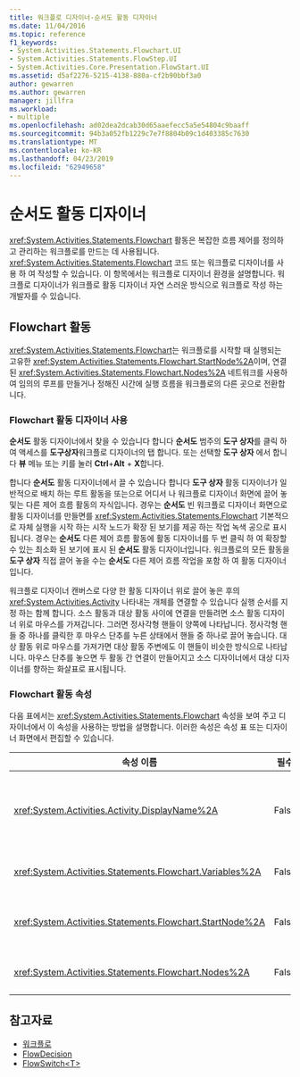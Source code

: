 ```yaml
---
title: 워크플로 디자이너-순서도 활동 디자이너
ms.date: 11/04/2016
ms.topic: reference
f1_keywords:
- System.Activities.Statements.Flowchart.UI
- System.Activities.Statements.FlowStep.UI
- System.Activities.Core.Presentation.FlowStart.UI
ms.assetid: d5af2276-5215-4138-880a-cf2b90bbf3a0
author: gewarren
ms.author: gewarren
manager: jillfra
ms.workload:
- multiple
ms.openlocfilehash: ad02dea2dcab30d65aaefecc5a5e54804c9baaff
ms.sourcegitcommit: 94b3a052fb1229c7e7f8804b09c1d403385c7630
ms.translationtype: MT
ms.contentlocale: ko-KR
ms.lasthandoff: 04/23/2019
ms.locfileid: "62949658"
---
```

# <a name="flowchart-activity-designer"></a>순서도 활동 디자이너

<xref:System.Activities.Statements.Flowchart> 활동은 복잡한 흐름 제어를 정의하고 관리하는 워크플로를 만드는 데 사용됩니다. <xref:System.Activities.Statements.Flowchart> 코드 또는 워크플로 디자이너를 사용 하 여 작성할 수 있습니다. 이 항목에서는 워크플로 디자이너 환경을 설명합니다. 워크플로 디자이너가 워크플로 활동 디자이너 자연 스러운 방식으로 워크플로 작성 하는 개발자를 수 있습니다.

## <a name="the-flowchart-activity"></a>Flowchart 활동

<xref:System.Activities.Statements.Flowchart>는 워크플로를 시작할 때 실행되는 고유한 <xref:System.Activities.Statements.Flowchart.StartNode%2A>이며, 연결된 <xref:System.Activities.Statements.Flowchart.Nodes%2A> 네트워크를 사용하여 임의의 루프를 만들거나 정해진 시간에 실행 흐름을 워크플로의 다른 곳으로 전환합니다.

### <a name="using-the-flowchart-activity-designer"></a>Flowchart 활동 디자이너 사용

**순서도** 활동 디자이너에서 찾을 수 있습니다 합니다 **순서도** 범주의 **도구 상자**를 클릭 하 여 액세스를 **도구상자**워크플로 디자이너의 탭 합니다. 또는 선택할 **도구 상자** 에서 합니다 **뷰** 메뉴 또는 키를 눌러 **Ctrl**+**Alt** + **X**합니다.

합니다 **순서도** 활동 디자이너에서 끌 수 있습니다 합니다 **도구 상자** 활동 디자이너가 일반적으로 배치 하는 루트 활동을 또는으로 어디서 나 워크플로 디자이너 화면에 끌어 놓 및는 다른 제어 흐름 활동의 자식입니다. 경우는 **순서도** 빈 워크플로 디자이너 화면으로 활동 디자이너를 만들면를 <xref:System.Activities.Statements.Flowchart> 기본적으로 자체 실행을 시작 하는 시작 노드가 확장 된 보기를 제공 하는 작업 녹색 공으로 표시 됩니다. 경우는 **순서도** 다른 제어 흐름 활동에 활동 디자이너를 두 번 클릭 하 여 확장할 수 있는 최소화 된 보기에 표시 된 **순서도** 활동 디자이너입니다. 워크플로의 모든 활동을 **도구 상자** 직접 끌어 놓을 수는 **순서도** 다른 제어 흐름 작업을 포함 하 여 활동 디자이너입니다.

워크플로 디자이너 캔버스로 다양 한 활동 디자이너 위로 끌어 놓은 후의 <xref:System.Activities.Activity> 나타내는 개체를 연결할 수 있습니다 실행 순서를 지정 하는 함께 합니다. 소스 활동과 대상 활동 사이에 연결을 만들려면 소스 활동 디자이너 위로 마우스를 가져갑니다. 그러면 정사각형 핸들이 양쪽에 나타납니다. 정사각형 핸들 중 하나를 클릭한 후 마우스 단추를 누른 상태에서 핸들 중 하나로 끌어 놓습니다. 대상 활동 위로 마우스를 가져가면 대상 활동 주변에도 이 핸들이 비슷한 방식으로 나타납니다. 마우스 단추를 놓으면 두 활동 간 연결이 만들어지고 소스 디자이너에서 대상 디자이너를 향하는 화살표로 표시됩니다.

### <a name="flowchart-activity-properties"></a>Flowchart 활동 속성

다음 표에서는 <xref:System.Activities.Statements.Flowchart> 속성을 보여 주고 디자이너에서 이 속성을 사용하는 방법을 설명합니다. 이러한 속성은 속성 표 또는 디자이너 화면에서 편집할 수 있습니다.

|속성 이름|필수|사용법|
|-|--------------|-|
|<xref:System.Activities.Activity.DisplayName%2A>|False|머리글에 활동 디자이너의 표시 이름을 지정합니다. 기본값은 Flowchart입니다. 값을 편집할 수 있습니다 합니다 **속성** 창 또는 활동 디자이너 머리글에서 직접.<br /><br /> <xref:System.Activities.Activity.DisplayName%2A>은 꼭 필요하지 않더라도 사용하는 것이 좋습니다.|
|<xref:System.Activities.Statements.Flowchart.Variables%2A>|False|자식 활동 간에 상태를 공유하기 위해 이 <xref:System.Activities.Statements.Flowchart> 내로 범위가 지정된 변수 컬렉션입니다.|
|<xref:System.Activities.Statements.Flowchart.StartNode%2A>|False|<xref:System.Activities.Statements.FlowNode>를 시작할 때 실행되는 <xref:System.Activities.Statements.Flowchart>입니다.|
|<xref:System.Activities.Statements.Flowchart.Nodes%2A>|False|<xref:System.Activities.Statements.FlowNode>에 있는 <xref:System.Activities.Statements.Flowchart> 개체 컬렉션을 포함합니다.|

## <a name="see-also"></a>참고자료

- [워크플로](../workflow-designer/flowchart-activity-designers.md)
- [FlowDecision](../workflow-designer/flowdecision-activity-designer.md)
- [FlowSwitch\<T>](../workflow-designer/flowswitch-t-activity-designer.md)